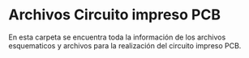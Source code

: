 # Archivos Circuito impreso PCB
En esta carpeta se encuentra toda la información de los archivos esquematicos y archivos para la realización del circuito impreso PCB.
